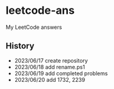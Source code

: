 # leetcode-ans

My LeetCode answers

## History

- 2023/06/17 create repository
- 2023/06/18 add rename.ps1
- 2023/06/19 add completed problems
- 2023/06/20 add 1732, 2239
